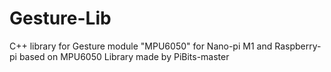 # Gesture-Lib
C++ library for Gesture module "MPU6050"  for Nano-pi M1 and Raspberry-pi based on MPU6050 Library made by PiBits-master
